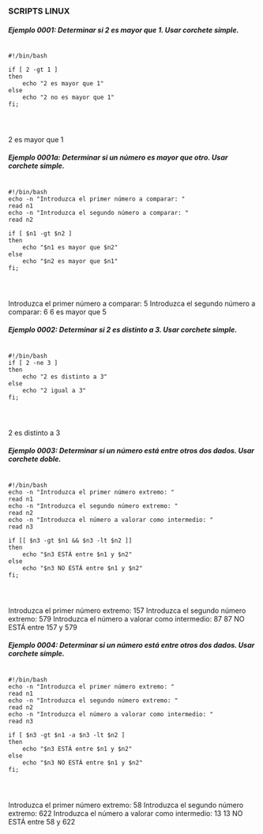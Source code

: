 ### SCRIPTS LINUX


##### Ejemplo 0001: Determinar si 2 es mayor que 1. Usar corchete simple.

<pre>
<code>
#!/bin/bash

if [ 2 -gt 1 ]
then
	echo "2 es mayor que 1"
else
	echo "2 no es mayor que 1"
fi;
</pre>
</code>

2 es mayor que 1

##### Ejemplo 0001a: Determinar si un número es mayor que otro. Usar corchete simple.

<pre>
<code>
#!/bin/bash
echo -n "Introduzca el primer número a comparar: "
read n1
echo -n "Introduzca el segundo número a comparar: "
read n2

if [ $n1 -gt $n2 ]
then
	echo "$n1 es mayor que $n2"
else
	echo "$n2 es mayor que $n1"
fi;
</pre>
</code>

<p>
Introduzca el primer número a comparar: 5
Introduzca el segundo número a comparar: 6
6 es mayor que 5



##### Ejemplo 0002: Determinar si 2 es distinto a 3. Usar corchete simple.

<pre>
<code>
#!/bin/bash
if [ 2 -ne 3 ]
then
	echo "2 es distinto a 3"
else
	echo "2 igual a 3"
fi;
</pre>
</code>

</p>
2 es distinto a 3



##### Ejemplo 0003: Determinar si un número está entre otros dos dados. Usar corchete doble.

<pre>
<code>
#!/bin/bash
echo -n "Introduzca el primer número extremo: "
read n1
echo -n "Introduzca el segundo número extremo: "
read n2
echo -n "Introduzca el número a valorar como intermedio: "
read n3

if [[ $n3 -gt $n1 && $n3 -lt $n2 ]]
then
	echo "$n3 ESTÁ entre $n1 y $n2"
else
	echo "$n3 NO ESTÁ entre $n1 y $n2"
fi;
</pre>
</code>

Introduzca el primer número extremo: 157
Introduzca el segundo número extremo: 579
Introduzca el número a valorar como intermedio: 87
87 NO ESTÁ entre 157 y 579


##### Ejemplo 0004: Determinar si un número está entre otros dos dados. Usar corchete simple.

<pre>
<code>
#!/bin/bash
echo -n "Introduzca el primer número extremo: "
read n1
echo -n "Introduzca el segundo número extremo: "
read n2
echo -n "Introduzca el número a valorar como intermedio: "
read n3

if [ $n3 -gt $n1 -a $n3 -lt $n2 ]
then
	echo "$n3 ESTÁ entre $n1 y $n2"
else
	echo "$n3 NO ESTÁ entre $n1 y $n2"
fi;
</pre>
</code>

Introduzca el primer número extremo: 58
Introduzca el segundo número extremo: 622
Introduzca el número a valorar como intermedio: 13
13 NO ESTÁ entre 58 y 622


